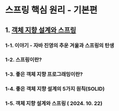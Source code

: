 # 스프링 핵심 원리 - 기본편

## 1. [객체 지향 설계와 스프링](객체%20지향%20설계와%20스프링.md)

### 1-1. 이야기 -  자바 진영의 추운 겨울과 스프링의 탄생

### 1-2. 스프링이란?

### 1-3. 좋은 객체 지향 프로그래밍이란?

### 1-4. 좋은 객체 지향 설계의 5가지 원칙(SOLID)

### 1-5. 객체 지향 설계와 스프링 ( 2024. 10. 22)
